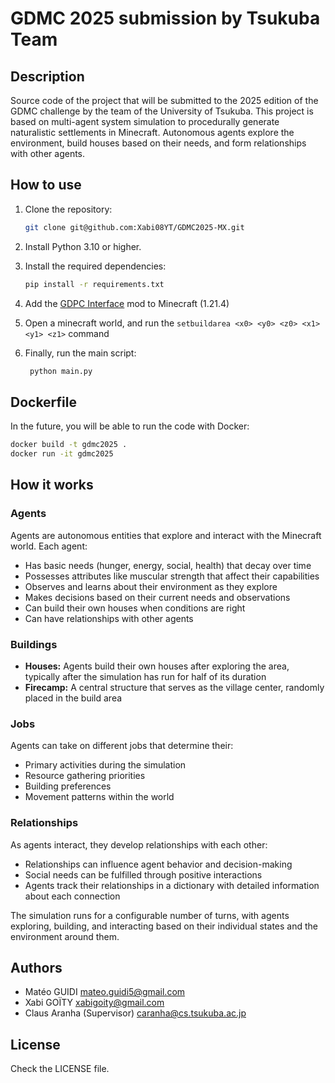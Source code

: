 # GDMC 2025 submission by Tsukuba Team

## Description
Source code of the project that will be submitted to the 2025 edition of the GDMC challenge by the team of the University of Tsukuba.
This project is based on multi-agent system simulation to procedurally generate naturalistic settlements in Minecraft. Autonomous agents explore the environment, build houses based on their needs, and form relationships with other agents.

## How to use
1. Clone the repository:
   ```bash
   git clone git@github.com:Xabi08YT/GDMC2025-MX.git
   ```
   
2. Install Python 3.10 or higher.

3. Install the required dependencies:
   ```bash
   pip install -r requirements.txt
   ```
   
4. Add the [GDPC Interface](https://modrinth.com/mod/gdmc-http-interface/version/1.6.0-1.21.4) mod to Minecraft (1.21.4)
    
5. Open a minecraft world, and run the `setbuildarea <x0> <y0> <z0> <x1> <y1> <z1>` command

6. Finally, run the main script:
   ```bash
    python main.py
    ```
   
## Dockerfile
In the future, you will be able to run the code with Docker:
```bash
docker build -t gdmc2025 .
docker run -it gdmc2025
```

## How it works

### Agents
Agents are autonomous entities that explore and interact with the Minecraft world. Each agent:
- Has basic needs (hunger, energy, social, health) that decay over time
- Possesses attributes like muscular strength that affect their capabilities
- Observes and learns about their environment as they explore
- Makes decisions based on their current needs and observations
- Can build their own houses when conditions are right
- Can have relationships with other agents

### Buildings
- **Houses:** Agents build their own houses after exploring the area, typically after the simulation has run for half of its duration
- **Firecamp:** A central structure that serves as the village center, randomly placed in the build area

### Jobs
Agents can take on different jobs that determine their:
- Primary activities during the simulation
- Resource gathering priorities
- Building preferences
- Movement patterns within the world

### Relationships
As agents interact, they develop relationships with each other:
- Relationships can influence agent behavior and decision-making
- Social needs can be fulfilled through positive interactions
- Agents track their relationships in a dictionary with detailed information about each connection

The simulation runs for a configurable number of turns, with agents exploring, building, and interacting based on their individual states and the environment around them.

## Authors
 - Matéo GUIDI <mateo.guidi5@gmail.com>
 - Xabi GOÏTY <xabigoity@gmail.com>
 - Claus Aranha (Supervisor) <caranha@cs.tsukuba.ac.jp>

## License
Check the LICENSE file.